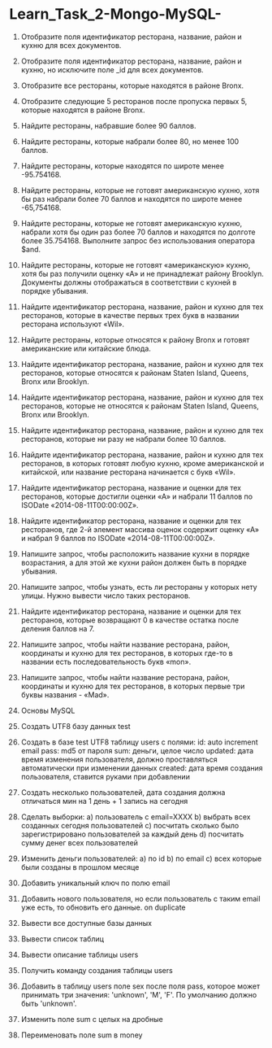 # Learn_Task_2-Mongo-MySQL-

1. Отобразите поля идентификатор ресторана, название, район и кухню для всех документов.
2. Отобразите поля идентификатор ресторана, название, район и кухню, но исключите поле _id для всех документов.
3. Отобразите все рестораны, которые находятся в районе Bronx.
4. Отобразите следующие 5 ресторанов после пропуска первых 5, которые находятся в районе Bronx.
5. Найдите рестораны, набравшие более 90 баллов.
6. Найдите рестораны, которые набрали более 80, но менее 100 баллов.
7. Найдите рестораны, которые находятся по широте менее -95.754168.
8. Найдите рестораны, которые не готовят американскую кухню, хотя бы раз набрали более 70 баллов и находятся по широте менее -65,754168.
9. Найдите рестораны, которые не готовят американскую кухню, набрали хотя бы один раз более 70 баллов и находятся по долготе более 35.754168. Выполните запрос без использования оператора $and.
10. Найдите рестораны, которые не готовят «американскую» кухню, хотя бы раз получили оценку «А» и не принадлежат району Brooklyn. Документы должны отображаться в соответствии с кухней в порядке убывания.
11. Найдите идентификатор ресторана, название, район и кухню для тех ресторанов, которые в качестве первых трех букв в названии ресторана используют «Wil».
12. Найдите рестораны, которые относятся к району Bronx и готовят американские или китайские блюда.
13. Найдите идентификатор ресторана, название, район и кухню для тех ресторанов, которые относятся к районам Staten Island, Queens, Bronx или Brooklyn.
14. Найдите идентификатор ресторана, название, район и кухню для тех ресторанов, которые не относятся к районам Staten Island, Queens, Bronx или Brooklyn.
15. Найдите идентификатор ресторана, название, район и кухню для тех ресторанов, которые ни разу не набрали более 10 баллов.
16. Найдите идентификатор ресторана, название, район и кухню для тех ресторанов, в которых готовят любую кухню, кроме американской и китайской, или название ресторана начинается с букв «Wil».
17. Найдите идентификатор ресторана, название и оценки для тех ресторанов, которые достигли оценки «А» и набрали 11 баллов по ISODate «2014-08-11T00:00:00Z».
18. Найдите идентификатор ресторана, название и оценки для тех ресторанов, где 2-й элемент массива оценок содержит оценку «А» и набрал 9 баллов по ISODate «2014-08-11T00:00:00Z».
19. Напишите запрос, чтобы расположить название кухни в порядке возрастания, а для этой же кухни район должен быть в порядке убывания.
20. Напишите запрос, чтобы узнать, есть ли рестораны у которых нету улицы. Нужно вывести число таких ресторанов.
21. Найдите идентификатор ресторана, название и оценки для тех ресторанов, которые возвращают 0 в качестве остатка после деления баллов на 7.
22. Напишите запрос, чтобы найти название ресторана, район, координаты и кухню для тех ресторанов, в которых где-то в названии есть последовательность букв «mon».
23. Напишите запрос, чтобы найти название ресторана, район, координаты и кухню для тех ресторанов, в которых первые три буквы названия - «Mad».


2. Основы MySQL
1. Создать UTF8 базу данных test
2. Создать в базе test UTF8 таблицу users с полями:
id: auto increment
email
pass: md5 от пароля
sum: деньги, целое число
updated: дата время изменения пользователя, должно проставляться автоматически при изменении данных
created: дата время создания пользователя, ставится руками при добавлении
3. Создать несколько пользователей, дата создания должна отличаться мин на 1 день + 1 запись на сегодня
4. Сделать выборки:
а) пользователь с email=XXXX
b) выбрать всех созданных сегодня пользователей
c) посчитать сколько было зарегистрировано пользователей за каждый день
d) посчитать сумму денег всех пользователей
5. Изменить деньги пользователей:
a) по id
b) по email
c) всех которые были созданы в прошлом месяце
6. Добавить уникальный ключ по полю email
7. Добавить нового пользователя, но если пользователь с таким email уже есть, то обновить его данные. on duplicate
8. Вывести все доступные базы данных
9. Вывести список таблиц
10. Вывести описание таблицы users
11. Получить команду создания таблицы users
12. Добавить в таблицу users поле sex после поля pass, которое может принимать три значения: 'unknown', 'M', 'F'. По умолчанию должно быть 'unknown'.
13. Изменить поле sum с целых на дробные
14. Переименовать поле sum в money
